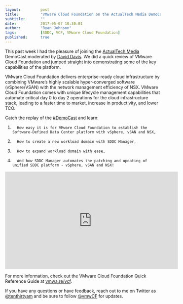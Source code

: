 ```yaml
---
layout:         post
title:          "VMware Cloud Foundation on the ActualTech Media DemoCast"
subtitle:       ""
date:           2017-05-07 10:30:01
author:         "Ryan Johnson"
tags:           [SDDC, VCF, VMware Cloud Foundation]
published:      true
---
```


This past week I had the pleasure of joining the [ActualTech Media](http://actualtech.io) DemoCast moderated by [David Davis](https://twitter.com/davidmdavis). We did a quick review of VMware Cloud Foundation and jumped straight into demonstrating some of the key capabilities of the platform.

VMware Cloud Foundation delivers enterprise-ready cloud infrastructure by combining VMware’s highly scalable hyper-converged software (vSphere/VSAN) with the network management efficiency of NSX. VMware Cloud Foundation comes with unique lifecycle management capabilities that automate critical day 0 to day 2 operations for the cloud infrastructure stack, leading to a faster time to market, increase in productivity, and lower TCO.

Catch the replay of the [#DemoCast](https://twitter.com/hashtag/Democast?src=hash) and learn:

1.       How easy it is for VMware Cloud Foundation to establish the Software-Defined Data Center platform with vSphere, vSAN and NSX,
2.       How to create a new workload domain with SDDC Manager,
3.       How to expand workload domain with ease,
4.       And how SDDC Manager automates the patching and updating of unified SDDC platform - vSphere, vSAN and NSX!

<iframe width="560" height="315" src="https://www.youtube.com/embed/-1MgGX9qi0o?rel=0" frameborder="0" allowfullscreen="allowfullscreen"></iframe>

For more information, check out the VMware Cloud Foundation Quick Reference Guide at [vmwa.re/vcf](http://vmwa.re/vcf).

If you have any questions or have feedback, reach out to me on Twitter as [@tenthirtyam](https://twitter.com/tenthirtyam) and be sure to follow [@vmwCF](https://twitter.com/vmwCF) for updates.
